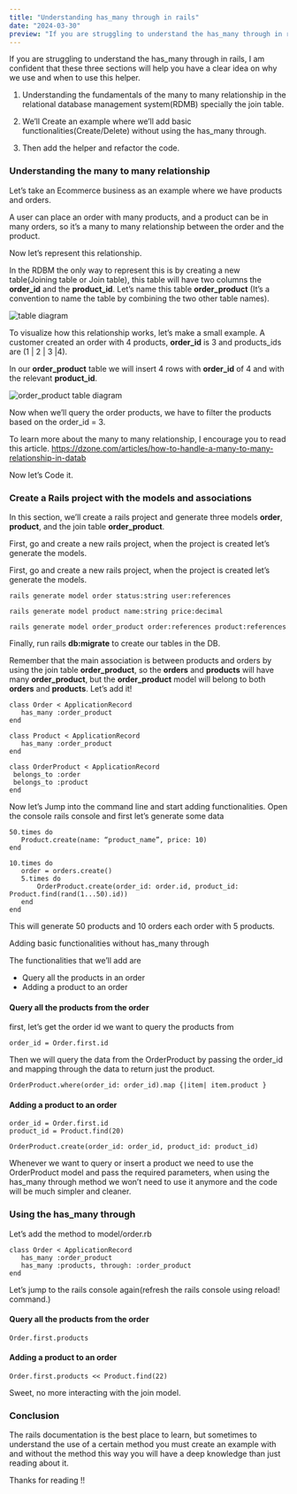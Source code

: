 ```yaml
---
title: "Understanding has_many through in rails"
date: "2024-03-30"
preview: "If you are struggling to understand the has_many through in rails, I am confident that these three sections will help you have a clear idea on why we use and when to use this helper..."
---
```


If you are struggling to understand the has_many through in rails, I am confident that these three sections will help you have a clear idea on why we use and when to use this helper.

1. Understanding the fundamentals of the many to many relationship in the relational database management system(RDMB) specially the join table.

2. We’ll Create an example where we’ll add basic functionalities(Create/Delete) without using the has_many through.

3. Then add the helper and refactor the code.

### Understanding the many to many relationship

Let’s take an Ecommerce business as an example where we have products and orders.

A user can place an order with many products, and a product can be in many orders, so it’s a many to many relationship between the order and the product.

Now let’s represent this relationship.

In the RDBM the only way to represent this is by creating a new table(Joining table or Join table), this table will have two columns the **order_id** and the **product_id**. Let’s name this table **order_product** (It’s a convention to name the table by combining the two other table names).

![table diagram](/sql_tables_diagram.jpg)

To visualize how this relationship works, let’s make a small example.
A customer created an order with 4 products, **order_id** is 3 and products_ids are (1 | 2 | 3 |4).

In our **order_product** table we will insert 4 rows with **order_id** of 4 and with the relevant **product_id**.

![order_product table diagram](/order_product_diagram.jpg)

Now when we’ll query the order products, we have to filter the products based on the order_id = 3.

To learn more about the many to many relationship, I encourage you to read this article.
https://dzone.com/articles/how-to-handle-a-many-to-many-relationship-in-datab

Now let’s Code it.

### Create a Rails project with the models and associations

In this section, we’ll create a rails project and generate three models **order**, **product**, and the join table **order_product**.

First, go and create a new rails project, when the project is created let’s generate the models.

First, go and create a new rails project, when the project is created let’s generate the models.

```
rails generate model order status:string user:references
```

```
rails generate model product name:string price:decimal
```

```
rails generate model order_product order:references product:references
```

Finally, run rails **db:migrate** to create our tables in the DB.

Remember that the main association is between products and orders by using the join table **order_product**, so the **orders** and **products** will have many **order_product**, but the **order_product** model will belong to both **orders** and **products**. Let’s add it!

```
class Order < ApplicationRecord
   has_many :order_product
end
```

```
class Product < ApplicationRecord
   has_many :order_product
end
```

```
class OrderProduct < ApplicationRecord
 belongs_to :order
 belongs_to :product
end
```

Now let’s Jump into the command line and start adding functionalities.
Open the console rails console and first let’s generate some data

```
50.times do
   Product.create(name: “product_name”, price: 10)
end

10.times do
   order = orders.create()
   5.times do
       OrderProduct.create(order_id: order.id, product_id: Product.find(rand(1...50).id))
   end
end
```

This will generate 50 products and 10 orders each order with 5 products.

Adding basic functionalities without has_many through

The functionalities that we’ll add are

- Query all the products in an order
- Adding a product to an order

#### Query all the products from the order

first, let’s get the order id we want to query the products from

```
order_id = Order.first.id
```

Then we will query the data from the OrderProduct by passing the order_id and mapping through the data to return just the product.

```
OrderProduct.where(order_id: order_id).map {|item| item.product }
```

#### Adding a product to an order

```
order_id = Order.first.id
product_id = Product.find(20)

OrderProduct.create(order_id: order_id, product_id: product_id)
```

Whenever we want to query or insert a product we need to use the OrderProduct model and pass the required parameters, when using the has_many through method we won’t need to use it anymore and the code will be much simpler and cleaner.

### Using the has_many through

Let’s add the method to model/order.rb

```
class Order < ApplicationRecord
   has_many :order_product
   has_many :products, through: :order_product
end
```

Let’s jump to the rails console again(refresh the rails console using reload! command.)

#### Query all the products from the order

```
Order.first.products
```

#### Adding a product to an order

```
Order.first.products << Product.find(22)
```

Sweet, no more interacting with the join model.

### Conclusion

The rails documentation is the best place to learn, but sometimes to understand the use of a certain method you must create an example with and without the method this way you will have a deep knowledge than just reading about it.

Thanks for reading !!
